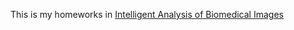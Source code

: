 This is my homeworks in [Intelligent Analysis of Biomedical Images](https://docs.ce.sharif.edu/course/40951.5)
